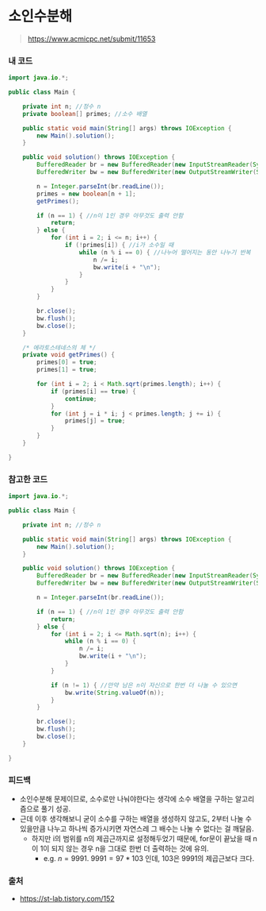 # 소인수분해

> https://www.acmicpc.net/submit/11653

### 내 코드

```java
import java.io.*;

public class Main {

    private int n; //정수 n
    private boolean[] primes; //소수 배열

    public static void main(String[] args) throws IOException {
        new Main().solution();
    }

    public void solution() throws IOException {
        BufferedReader br = new BufferedReader(new InputStreamReader(System.in));
        BufferedWriter bw = new BufferedWriter(new OutputStreamWriter(System.out));

        n = Integer.parseInt(br.readLine());
        primes = new boolean[n + 1];
        getPrimes();

        if (n == 1) { //n이 1인 경우 아무것도 출력 안함
            return;
        } else {
            for (int i = 2; i <= n; i++) {
                if (!primes[i]) { //i가 소수일 때
                    while (n % i == 0) { //나누어 떨어지는 동안 나누기 반복
                        n /= i;
                        bw.write(i + "\n");
                    }
                }
            }
        }

        br.close();
        bw.flush();
        bw.close();
    }

    /* 에라토스테네스의 체 */
    private void getPrimes() {
        primes[0] = true;
        primes[1] = true;

        for (int i = 2; i < Math.sqrt(primes.length); i++) {
            if (primes[i] == true) {
                continue;
            }
            for (int j = i * i; j < primes.length; j += i) {
                primes[j] = true;
            }
        }
    }

}
```

### 참고한 코드

```java
import java.io.*;

public class Main {

    private int n; //정수 n

    public static void main(String[] args) throws IOException {
        new Main().solution();
    }

    public void solution() throws IOException {
        BufferedReader br = new BufferedReader(new InputStreamReader(System.in));
        BufferedWriter bw = new BufferedWriter(new OutputStreamWriter(System.out));

        n = Integer.parseInt(br.readLine());

        if (n == 1) { //n이 1인 경우 아무것도 출력 안함
            return;
        } else {
            for (int i = 2; i <= Math.sqrt(n); i++) {
                while (n % i == 0) {
                    n /= i;
                    bw.write(i + "\n");
                }
            }

            if (n != 1) { //만약 남은 n이 자신으로 한번 더 나눌 수 있으면
                bw.write(String.valueOf(n));
            }
        }

        br.close();
        bw.flush();
        bw.close();
    }

}
```

### 피드백

- 소인수분해 문제이므로, 소수로만 나눠야한다는 생각에 소수 배열을 구하는 알고리즘으로 풀기 성공.
- 근데 이후 생각해보니 굳이 소수를 구하는 배열을 생성하지 않고도, 2부터 나눌 수 있을만큼 나누고 하나씩 증가시키면 자연스레 그 배수는 나눌 수 없다는 걸 깨달음.
    - 하지만 i의 범위를 n의 제곱근까지로 설정해두었기 때문에, for문이 끝났을 때 n이 1이 되지 않는 경우 n을 그대로 한번 더 출력하는 것에 유의.
        - e.g. $n = 9991$. $9991 = 97 * 103$ 인데, 103은 9991의 제곱근보다 크다.

### 출처

- https://st-lab.tistory.com/152